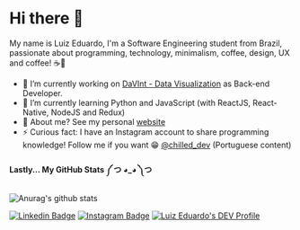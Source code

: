 # Hi there 👋
My name is Luiz Eduardo, I'm a Software Engineering student from Brazil, passionate about programming, technology, minimalism, coffee, design, UX and coffee! ☕💜

- 🔭 I’m currently working on [DaVInt - Data Visualization](https://www.inf.pucrs.br/davint/) as Back-end Developer.
- 🌱 I’m currently learning Python and JavaScript (with ReactJS, React-Native, NodeJS and Redux)
- 💬 About me? See my personal [website](https://luizeduardomr.github.io/)
- ⚡ Curious fact: I have an Instagram account to share programming knowledge! Follow me if you want 😁 [@chilled_dev](https://www.instagram.com/chilled_dev/) (Portuguese content)

#### Lastly... My GitHub Stats ༼ つ ◕_◕ ༽つ
![Anurag's github stats](https://github-readme-stats.vercel.app/api?username=luizeduardomr)

[![Linkedin Badge](https://img.shields.io/badge/-LinkedIn-blue?style=flat-square&logo=Linkedin&logoColor=white&link=https://www.linkedin.com/in/luizeduardomr/)](https://www.linkedin.com/in/luizeduardomr/) [![Instagram Badge](https://img.shields.io/badge/-Instagram-violet?style=flat-square&logo=Instagram&logoColor=white&link=https://www.instagram.com/chilled_dev/)](https://www.instagram.com/chilled_dev/)
[![Luiz Eduardo's DEV Profile](https://d2fltix0v2e0sb.cloudfront.net/dev-badge.svg)](https://dev.to/luizeduardomr)
